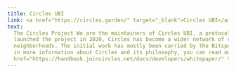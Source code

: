 ```yaml
---
title: Circles UBI
link: <a href="https://circles.garden/" target="_blank">Circles UBI</a>
text:
  The Circles Project We are the maintainers of Circles UBI, a protocol and open source project running a basic income on the Ethereum blockchain. Since we
  launched the project in 2020, Circles has become a wider network of collectives and initiatives building alternative economic systems for their local
  neighborhoods. The initial work has mostly been carried by the Bitspossessed developer collective and the Circles Cooperative in Berlin. If you are interested
  in more information about Circles and its philosophy, you can read our official <a href="https://joincircles.net/faq/" target="_blank">FAQ</a> and the <a
  href="https://handbook.joincircles.net/docs/developers/whitepaper/" target="_blank">whitepaper</a>.
---
```

